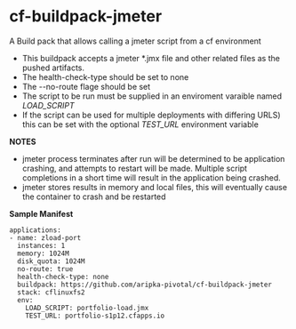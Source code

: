 # cf-buildpack-jmeter

A Build pack that allows calling a jmeter script from a cf environment

* This buildpack accepts a jmeter *.jmx file and other related files as the pushed artifacts.
* The health-check-type should be set to none
* The --no-route flage should be set
* The script to be run must be supplied in an enviroment varaible named _LOAD_SCRIPT_
* If the script can be used for multiple deployments with differing URLS) this can be set with the optional _TEST_URL_ environment variable

**NOTES** 

* jmeter process terminates after run will be determined to be application crashing, and attempts to restart will be made.  Multiple script completions in a short time will result in the application being crashed.
* jmeter stores results in memory and local files, this will eventually cause the container to crash and be restarted

**Sample Manifest**

```
applications:
- name: zload-port
  instances: 1
  memory: 1024M
  disk_quota: 1024M
  no-route: true
  health-check-type: none
  buildpack: https://github.com/aripka-pivotal/cf-buildpack-jmeter
  stack: cflinuxfs2
  env:
    LOAD_SCRIPT: portfolio-load.jmx
    TEST_URL: portfolio-s1p12.cfapps.io
    
```
